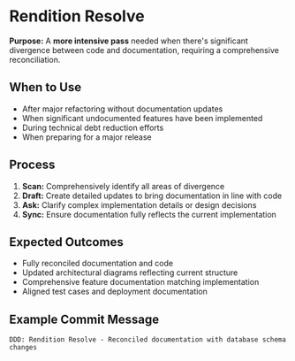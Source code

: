 # Rendition Resolve

**Purpose:** A **more intensive pass** needed when there's significant divergence between code and documentation, requiring a comprehensive reconciliation.

## When to Use
- After major refactoring without documentation updates
- When significant undocumented features have been implemented
- During technical debt reduction efforts
- When preparing for a major release

## Process
1. **Scan:** Comprehensively identify all areas of divergence
2. **Draft:** Create detailed updates to bring documentation in line with code
3. **Ask:** Clarify complex implementation details or design decisions
4. **Sync:** Ensure documentation fully reflects the current implementation

## Expected Outcomes
- Fully reconciled documentation and code
- Updated architectural diagrams reflecting current structure
- Comprehensive feature documentation matching implementation
- Aligned test cases and deployment documentation

## Example Commit Message
`DDD: Rendition Resolve - Reconciled documentation with database schema changes`
